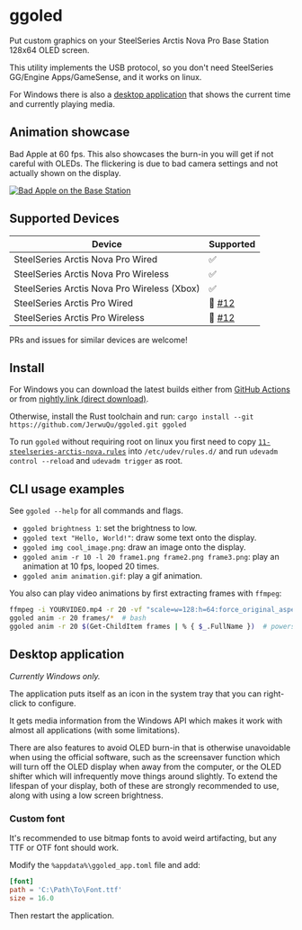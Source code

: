 # ggoled

Put custom graphics on your SteelSeries Arctis Nova Pro Base Station 128x64 OLED screen.

This utility implements the USB protocol, so you don't need SteelSeries GG/Engine Apps/GameSense, and it works on linux.

For Windows there is also a [desktop application](#desktop-application) that shows the current time and currently playing media.

## Animation showcase

Bad Apple at 60 fps.
This also showcases the burn-in you will get if not careful with OLEDs. The flickering is due to bad camera settings and not actually shown on the display.

[![Bad Apple on the Base Station](http://img.youtube.com/vi/k51zNrMLti4/0.jpg)](http://www.youtube.com/watch?v=k51zNrMLti4 "Bad Apple on a SteelSeries Arctis Nova Pro Wireless Base Station")

## Supported Devices

| Device                                      | Supported                                             |
| ------------------------------------------- | ----------------------------------------------------- |
| SteelSeries Arctis Nova Pro Wired           | ✅                                                    |
| SteelSeries Arctis Nova Pro Wireless        | ✅                                                    |
| SteelSeries Arctis Nova Pro Wireless (Xbox) | ✅                                                    |
| SteelSeries Arctis Pro Wired                | 🧐 [#12](https://github.com/JerwuQu/ggoled/issues/12) |
| SteelSeries Arctis Pro Wireless             | 🧐 [#12](https://github.com/JerwuQu/ggoled/issues/12) |

PRs and issues for similar devices are welcome!

## Install

For Windows you can download the latest builds either from [GitHub Actions](https://github.com/JerwuQu/ggoled/actions?query=branch%3Amaster) or from [nightly.link (direct download)](https://nightly.link/JerwuQu/ggoled/workflows/build/master/x86_64-pc-windows-gnu.zip).

Otherwise, install the Rust toolchain and run: `cargo install --git https://github.com/JerwuQu/ggoled.git ggoled`

To run `ggoled` without requiring root on linux you first need to copy [`11-steelseries-arctis-nova.rules`](https://github.com/JerwuQu/ggoled/blob/master/11-steelseries-arctis-nova.rules) into `/etc/udev/rules.d/` and run `udevadm control --reload` and `udevadm trigger` as root.

## CLI usage examples

See `ggoled --help` for all commands and flags.

- `ggoled brightness 1`: set the brightness to low.
- `ggoled text "Hello, World!"`: draw some text onto the display.
- `ggoled img cool_image.png`: draw an image onto the display.
- `ggoled anim -r 10 -l 20 frame1.png frame2.png frame3.png`: play an animation at 10 fps, looped 20 times.
- `ggoled anim animation.gif`: play a gif animation.

You also can play video animations by first extracting frames with `ffmpeg`:

```sh
ffmpeg -i YOURVIDEO.mp4 -r 20 -vf "scale=w=128:h=64:force_original_aspect_ratio=1" frames/%05d.png
ggoled anim -r 20 frames/*  # bash
ggoled anim -r 20 $(Get-ChildItem frames | % { $_.FullName })  # powershell
```

## Desktop application

_Currently Windows only._

The application puts itself as an icon in the system tray that you can right-click to configure.

It gets media information from the Windows API which makes it work with almost all applications (with some limitations).

There are also features to avoid OLED burn-in that is otherwise unavoidable when using the official software, such as the screensaver function which will turn off the OLED display when away from the computer, or the OLED shifter which will infrequently move things around slightly.
To extend the lifespan of your display, both of these are strongly recommended to use, along with using a low screen brightness.

### Custom font

It's recommended to use bitmap fonts to avoid weird artifacting, but any TTF or OTF font should work.

Modify the `%appdata%\ggoled_app.toml` file and add:

```toml
[font]
path = 'C:\Path\To\Font.ttf'
size = 16.0
```

Then restart the application.
